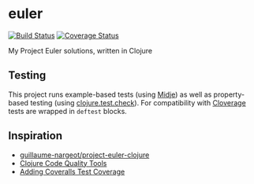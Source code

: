 # euler

[![Build
Status](https://travis-ci.org/SZoerner/euler.svg?branch=master)](https://travis-ci.org/SZoerner/euler)
[![Coverage Status](https://img.shields.io/coveralls/SZoerner/euler.svg)](https://coveralls.io/r/SZoerner/euler)

My Project Euler solutions, written in Clojure

## Testing

This project runs example-based tests (using [Midje](https://github.com/marick/Midje)) as well as property-based testing (using [clojure.test.check](https://github.com/clojure/test.check)).
For compatibility with [Cloverage](https://github.com/lshift/cloverage) tests are wrapped in ``deftest`` blocks.

## Inspiration
- [guillaume-nargeot/project-euler-clojure](https://github.com/guillaume-nargeot/project-euler-clojure)
- [Clojure Code Quality Tools](http://blog.mattgauger.com/blog/2014/09/15/clojure-code-quality-tools/)
- [Adding Coveralls Test Coverage](http://blog.bfontaine.net/2014/02/15/using-coveralls-with-clojure/)

